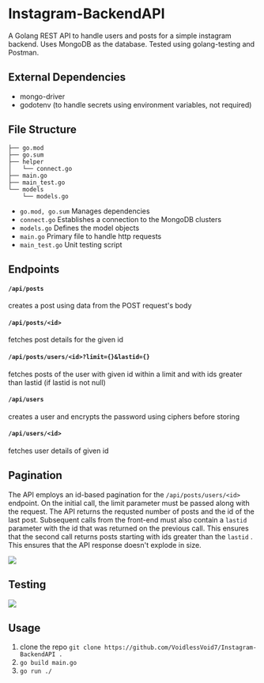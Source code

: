 # Instagram-BackendAPI

A Golang REST API to handle users and posts for a simple instagram backend. Uses MongoDB as the database. Tested using golang-testing and Postman.

## External Dependencies

- mongo-driver 
- godotenv (to handle secrets using environment variables, not required)

## File Structure

```
├── go.mod
├── go.sum
├── helper
│   └── connect.go
├── main.go
├── main_test.go
└── models
    └── models.go
```
- ``` go.mod, go.sum ``` Manages dependencies
- ``` connect.go ``` Establishes a connection to the MongoDB clusters
- ``` models.go ``` Defines the model objects
- ``` main.go ``` Primary file to handle http requests 
- ``` main_test.go ``` Unit testing script 

## Endpoints

#### ``` /api/posts ``` 
creates a post using data from the POST request's body

#### ``` /api/posts/<id> ``` 
fetches post details for the given id

#### ``` /api/posts/users/<id>?limit={}&lastid={} ``` 
fetches posts of the user with given id within a limit and with ids greater than lastid (if lastid is not null)

#### ``` /api/users ```
creates a user and encrypts the password using ciphers before storing

#### ``` /api/users/<id> ``` 
fetches user details of given id

## Pagination

The API employs an id-based pagination for the  ``` /api/posts/users/<id> ``` endpoint. 
On the initial call, the limit parameter must be passed along with the request. The API returns the requsted number of posts and the id of the last post. Subsequent calls 
from the front-end must also contain a ``` lastid ``` parameter with the id that was returned on the previous call. This ensures that the second call returns posts starting 
with ids greater than the ``` lastid ``` . This ensures that the API response doesn't explode in size.

![](https://i.imgur.com/DOhl8Pc.png)

## Testing

![](https://i.imgur.com/vv4nVgj.png)

## Usage

1. clone the repo ``` git clone https://github.com/VoidlessVoid7/Instagram-BackendAPI . ```
2. ``` go build main.go ```
3. ``` go run ./ ```

